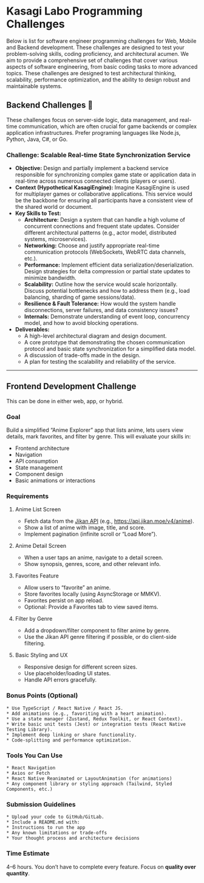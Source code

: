 # Kasagi Labo Programming Challenges

Below is list for software engineer programming challenges for Web, Mobile and Backend development. These challenges are designed to test your problem-solving skills, coding proficiency, and architectural acumen. We aim to provide a comprehensive set of challenges that cover various aspects of software engineering, from basic coding tasks to more advanced topics.  These challenges are designed to test architectural thinking, scalability, performance optimization, and the ability to design robust and maintainable systems.

## Backend Challenges 🚀

These challenges focus on server-side logic, data management, and real-time communication, which are often crucial for game backends or complex application infrastructures. Prefer programing languages like Node.js, Python, Java, C#, or Go.

### Challenge: Scalable Real-time State Synchronization Service

* **Objective:** Design and partially implement a backend service responsible for synchronizing complex game state or application data in real-time across numerous connected clients (players or users).
* **Context (Hypothetical KasagiEngine):** Imagine KasagiEngine is used for multiplayer games or collaborative applications. This service would be the backbone for ensuring all participants have a consistent view of the shared world or document.
* **Key Skills to Test:**
    * **Architecture:** Design a system that can handle a high volume of concurrent connections and frequent state updates. Consider different architectural patterns (e.g., actor model, distributed systems, microservices).
    * **Networking:** Choose and justify appropriate real-time communication protocols (WebSockets, WebRTC data channels, etc.).
    * **Performance:** Implement efficient data serialization/deserialization. Design strategies for delta compression or partial state updates to minimize bandwidth.
    * **Scalability:** Outline how the service would scale horizontally. Discuss potential bottlenecks and how to address them (e.g., load balancing, sharding of game sessions/data).
    * **Resilience & Fault Tolerance:** How would the system handle disconnections, server failures, and data consistency issues?
    * **Internals:** Demonstrate understanding of event loop, concurrency model, and how to avoid blocking operations.
* **Deliverables:**
    * A high-level architectural diagram and design document.
    * A core prototype that demonstrating the chosen communication protocol and basic state synchronization for a simplified data model.
    * A discussion of trade-offs made in the design.
    * A plan for testing the scalability and reliability of the service.

---

## Frontend Development Challenge

This can be done in either web, app, or hybrid.

### Goal

Build a simplified “Anime Explorer” app that lists anime, lets users view details, mark favorites, and filter by genre. This will evaluate your skills in:

* Frontend architecture
* Navigation
* API consumption
* State management
* Component design
* Basic animations or interactions

### Requirements

1. Anime List Screen

    * Fetch data from the [Jikan API](https://docs.api.jikan.moe/#tag/anime) (e.g., https://api.jikan.moe/v4/anime).
    * Show a list of anime with image, title, and score.
    * Implement pagination (infinite scroll or “Load More”).

2. Anime Detail Screen

    * When a user taps an anime, navigate to a detail screen.
    * Show synopsis, genres, score, and other relevant info.

3. Favorites Feature

    * Allow users to “favorite” an anime.
    * Store favorites locally (using AsyncStorage or MMKV).
    * Favorites persist on app reload.
    * Optional: Provide a Favorites tab to view saved items.

4. Filter by Genre

    * Add a dropdown/filter component to filter anime by genre.
    * Use the Jikan API genre filtering if possible, or do client-side filtering.

5. Basic Styling and UX

    * Responsive design for different screen sizes.
    * Use placeholder/loading UI states.
    * Handle API errors gracefully.

### Bonus Points (Optional)

    * Use TypeScript / React Native / React JS.
    * Add animations (e.g., favoriting with a heart animation).
    * Use a state manager (Zustand, Redux Toolkit, or React Context).
    * Write basic unit tests (Jest) or integration tests (React Native Testing Library).
    * Implement deep linking or share functionality.
    * Code-splitting and performance optimization.

### Tools You Can Use

    * React Navigation
    * Axios or Fetch
    * React Native Reanimated or LayoutAnimation (for animations)
    * Any component library or styling approach (Tailwind, Styled Components, etc.)

### Submission Guidelines

    * Upload your code to GitHub/GitLab.
    * Include a README.md with:
    * Instructions to run the app
    * Any known limitations or trade-offs
    * Your thought process and architecture decisions

### Time Estimate

4–6 hours. You don’t have to complete every feature. Focus on **quality over quantity**.
